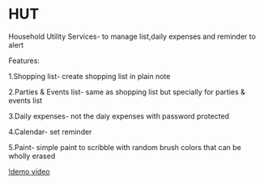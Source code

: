 # HUT
Household Utility Services- to manage list,daily expenses and reminder to alert

Features: 

1.Shopping list- create shopping list in plain note

2.Parties & Events list- same as shopping list but specially for parties & events list

3.Daily expenses- not the daiy expenses with password protected

4.Calendar- set reminder

5.Paint- simple paint to scribble with random brush colors that can be wholly erased

[!demo video](https://github.com/nivetha2407/HUT/assets/104524370/4d9b82a6-0495-4fea-858a-5ada50f8f6e0)





